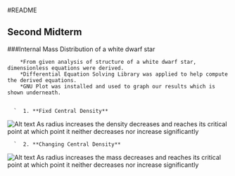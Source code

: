 #README
## Second Midterm 

###Internal Mass Distribution  of a white dwarf star 

        *From given analysis of structure of a white dwarf star, dimensionless equations were derived.
        *Differential Equation Solving Library was applied to help compute the derived equations.
        *GNU Plot was installed and used to graph our results which is shown underneath.
        
        
      `  1. **Fixd Central Density**
![Alt text](http://imgur.com/ZiApnir)
            As radius increases the density decreases and reaches its critical point at which point it neither decreases nor increase significantly
       
       
      `  2. **Changing Central Density**
![Alt text](http://imgur.com/5kD1HG1)
            As radius increases the mass decreases and reaches its critical point at which point it neither decreases nor increase significantly



